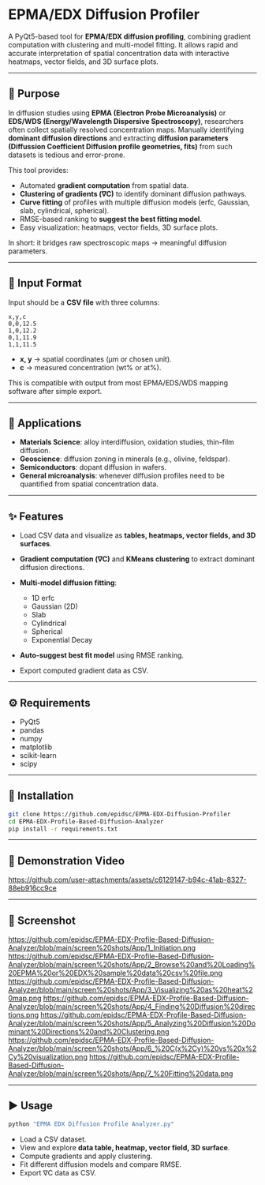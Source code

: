 # EPMA/EDX Diffusion Profiler

A PyQt5-based tool for **EPMA/EDX diffusion profiling**, combining gradient computation with clustering and multi-model fitting.
It allows rapid and accurate interpretation of spatial concentration data with interactive heatmaps, vector fields, and 3D surface plots.

---

## 🎯 Purpose

In diffusion studies using **EPMA (Electron Probe Microanalysis)** or **EDS/WDS (Energy/Wavelength Dispersive Spectroscopy)**, researchers often collect spatially resolved concentration maps.
Manually identifying **dominant diffusion directions** and extracting **diffusion parameters (Diffussion Coefficient Diffusion profile geometries, fits)** from such datasets is tedious and error-prone.

This tool provides:

* Automated **gradient computation** from spatial data.
* **Clustering of gradients (∇C)** to identify dominant diffusion pathways.
* **Curve fitting** of profiles with multiple diffusion models (erfc, Gaussian, slab, cylindrical, spherical).
* RMSE-based ranking to **suggest the best fitting model**.
* Easy visualization: heatmaps, vector fields, 3D surface plots.

In short: it bridges raw spectroscopic maps → meaningful diffusion parameters.

---

## 📂 Input Format

Input should be a **CSV file** with three columns:

```csv
x,y,c
0,0,12.5
1,0,12.2
0,1,11.9
1,1,11.5
```

* **x, y** → spatial coordinates (μm or chosen unit).
* **c** → measured concentration (wt% or at%).

This is compatible with output from most EPMA/EDS/WDS mapping software after simple export.

---

## 🔬 Applications

* **Materials Science**: alloy interdiffusion, oxidation studies, thin-film diffusion.
* **Geoscience**: diffusion zoning in minerals (e.g., olivine, feldspar).
* **Semiconductors**: dopant diffusion in wafers.
* **General microanalysis**: whenever diffusion profiles need to be quantified from spatial concentration data.

---

## ✨ Features

* Load CSV data and visualize as **tables, heatmaps, vector fields, and 3D surfaces**.
* **Gradient computation (∇C)** and **KMeans clustering** to extract dominant diffusion directions.
* **Multi-model diffusion fitting**:

  * 1D erfc
  * Gaussian (2D)
  * Slab
  * Cylindrical
  * Spherical
  * Exponential Decay
* **Auto-suggest best fit model** using RMSE ranking.
* Export computed gradient data as CSV.

---

## ⚙️ Requirements

* PyQt5
* pandas
* numpy
* matplotlib
* scikit-learn
* scipy

---

## 🚀 Installation

```bash
git clone https://github.com/epidsc/EPMA-EDX-Diffusion-Profiler
cd EPMA-EDX-Profile-Based-Diffusion-Analyzer
pip install -r requirements.txt
```

---

## 📸 Demonstration Video
https://github.com/user-attachments/assets/c6129147-b94c-41ab-8327-88eb916cc9ce

---

## 📸 Screenshot

https://github.com/epidsc/EPMA-EDX-Profile-Based-Diffusion-Analyzer/blob/main/screen%20shots/App/1_Initiation.png
https://github.com/epidsc/EPMA-EDX-Profile-Based-Diffusion-Analyzer/blob/main/screen%20shots/App/2_Browse%20and%20Loading%20EPMA%20or%20EDX%20sample%20data%20csv%20file.png
https://github.com/epidsc/EPMA-EDX-Profile-Based-Diffusion-Analyzer/blob/main/screen%20shots/App/3_Visualizing%20as%20heat%20map.png
https://github.com/epidsc/EPMA-EDX-Profile-Based-Diffusion-Analyzer/blob/main/screen%20shots/App/4_Finding%20Diffusion%20directions.png
https://github.com/epidsc/EPMA-EDX-Profile-Based-Diffusion-Analyzer/blob/main/screen%20shots/App/5_Analyzing%20Diffusion%20Dominant%20Directions%20and%20Clustering.png
https://github.com/epidsc/EPMA-EDX-Profile-Based-Diffusion-Analyzer/blob/main/screen%20shots/App/6_%20C(x%2Cy)%20vs%20x%2Cy%20visualization.png
https://github.com/epidsc/EPMA-EDX-Profile-Based-Diffusion-Analyzer/blob/main/screen%20shots/App/7_%20Fitting%20data.png

---



## ▶️ Usage

```bash
python "EPMA EDX Diffusion Profile Analyzer.py"
```

* Load a CSV dataset.
* View and explore **data table, heatmap, vector field, 3D surface**.
* Compute gradients and apply clustering.
* Fit different diffusion models and compare RMSE.
* Export ∇C data as CSV.



